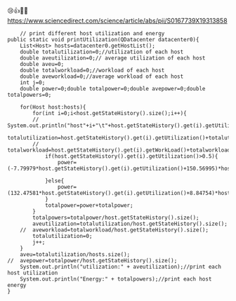 😢👍🐱‍🏍
https://www.sciencedirect.com/science/article/abs/pii/S0167739X19313858



 		// print different host utilization and energy
	public static void printUtilization(QDatacenter datacenter0){
		List<Host> hosts=datacenter0.getHostList();
		double totalutilization=0;//utilization of each host
		double aveutilization=0;// average utilization of each host
		double aveu=0;
		double totalworkload=0;//workload of each host
		double aveworkload=0;//average workload of each host
		int j=0;
		double power=0;double totalpower=0;double avepower=0;double totalpowers=0;
		
		for(Host host:hosts){
			for(int i=0;i<host.getStateHistory().size();i++){
			//	System.out.println("host"+i+"\t"+host.getStateHistory().get(i).getUtilization()+"\t"+host.getStateHistory().size()+"\t"+host.getStateHistory().get(i).getTime());
				totalutilization=host.getStateHistory().get(i).getUtilization()+totalutilization;				
			//	totalworkload=host.getStateHistory().get(i).getWorkLoad()+totalworkload;
				if(host.getStateHistory().get(i).getUtilization()>0.5){
					power=(-7.79979*host.getStateHistory().get(i).getUtilization()+150.56995)*host.getStateHistory().get(i).getWorkLoad();
				
				}else{
					power=(132.47581*host.getStateHistory().get(i).getUtilization()+8.84754)*host.getStateHistory().get(i).getWorkLoad();
				}
				totalpower=power+totalpower;
			}
			totalpowers=totalpower/host.getStateHistory().size();
			aveutilization=totalutilization/host.getStateHistory().size();
		//	aveworkload=totalworkload/host.getStateHistory().size();
			totalutilization=0;
			j++;
		}
		aveu=totalutilization/hosts.size();
	//	avepower=totalpower/host.getStateHistory().size();
		System.out.println("utilization:" + aveutilization);//print each host utilization
		System.out.println("Energy:" + totalpowers);//print each host energy
	}
